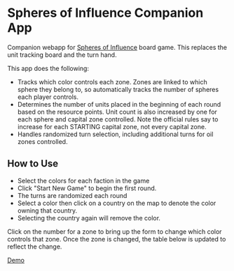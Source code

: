 # Spheres of Influence Companion App
Companion webapp for [Spheres of Influence](https://littlenukegames.com/) board game. This replaces the unit tracking board and the turn hand.

This app does the following:
- Tracks which color controls each zone. Zones are linked to which sphere they belong to, so automatically tracks the number of spheres each player controls.
- Determines the number of units placed in the beginning of each round based on the resource points. Unit count is also increased by one for each sphere and capital zone controlled. Note the official rules say to increase for each STARTING capital zone, not every capital zone.
- Handles randomized turn selection, including additional turns for oil zones controlled.

## How to Use
- Select the colors for each faction in the game
- Click "Start New Game" to begin the first round.
- The turns are randomized each round
- Select a color then click on a country on the map to denote the color owning that country.
- Selecting the country again will remove the color.

Click on the number for a zone to bring up the form to change which color controls that zone. Once the zone is changed, the table below is updated to reflect the change.

[Demo](https://bwalks.github.io/spheres_of_influence)
